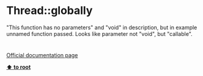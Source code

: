 # Thread::globally




<div class="phpcode"><span class="html">
&quot;This function has no parameters&quot; and &quot;void&quot; in description, but in example unnamed function passed. Looks like parameter not &quot;void&quot;, but &quot;callable&quot;.</span>
</div>
  

#

[Official documentation page](https://www.php.net/manual/en/thread.globally.php)

**[⬆ to root](/)**